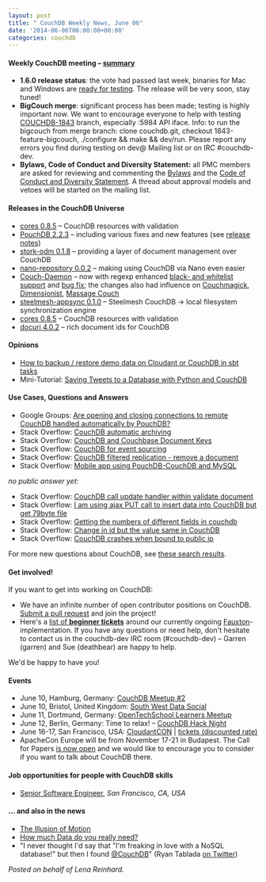 ```yaml
---
layout: post
title: " CouchDB Weekly News, June 06"
date: '2014-06-06T00:00:00+00:00'
categories: couchdb
---
```

<h4>Weekly CouchDB meeting – <a href="http://wilderness.apache.org/archives/couchdb-meeting-04_06_2014-1388.html">summary</a></h4>
<ul>
	<li><strong>1.6.0 release status</strong>: the vote had passed last week, binaries for Mac and Windows are <a href="http://www.mail-archive.com/dev@couchdb.apache.org/msg32998.html">ready for testing</a>. The release will be very soon, stay tuned!</li>
	<li><strong>BigCouch merge</strong>: significant process has been made; testing is highly important now. We want to encourage everyone to help with testing <a href="https://issues.apache.org/jira/browse/COUCHDB-1843">COUCHDB-1843</a> branch, especially :5984 API iface. Info: to run the bigcouch from merge branch: clone couchdb.git, checkout 1843-feature-bigcouch, ./configure &amp;&amp; make &amp;&amp; dev/run. Please report any errors you find during testing on dev@ Mailing list or on IRC #couchdb-dev.</li>
	<li><strong>Bylaws, Code of Conduct and Diversity Statement:</strong> all PMC members are asked for reviewing and commenting the <a href="https://cwiki.apache.org/confluence/pages/viewpage.action?pageId=40511017">Bylaws</a> and the <a href="https://cwiki.apache.org/confluence/pages/viewpage.action?pageId=41812010">Code of Conduct and Diversity Statement</a>. A thread about approval models and vetoes will be started on the mailing list.</li>
</ul>
<h4>Releases in the CouchDB Universe</h4>
<ul>
	<li><a href="https://www.npmjs.org/package/cores">cores 0.8.5</a> – CouchDB resources with validation</li>
	<li><a href="https://github.com/daleharvey/pouchdb/releases/tag/2.2.3">PouchDB 2.2.3</a> – including various fixes and new features (see <a href="http://pouchdb.com/2014/06/01/pouchdb-2.2.3.html">release notes</a>)</li>
	<li><a href="https://www.npmjs.org/package/stork-odm">stork-odm 0.1.8</a> – providing a layer of document management over CouchDB</li>
	<li><a href="https://www.npmjs.org/package/nano-repository">nano-repository 0.0.2</a> – making using CouchDB via Nano even easier</li>
	<li><a href="https://github.com/jo/couch-daemon">Couch-Daemon</a> – now with regexp enhanced <a href="https://github.com/jo/couch-daemon/pull/11">black- and whitelist support</a> and <a href="https://github.com/jo/couch-daemon/issues/9">bug fix</a>; the changes also had influence on <a href="https://github.com/jo/couchmagick">Couchmagick</a>, <a href="https://github.com/jo/dimensionist">Dimensionist</a>, <a href="https://github.com/jo/massage-couch">Massage Couch</a></li>
	<li><a href="https://www.npmjs.org/package/steelmesh-appsync">steelmesh-appsync 0.1.0</a> – Steelmesh CouchDB -&gt; local filesystem synchronization engine</li>
	<li><a href="https://www.npmjs.org/package/cores">cores 0.8.5</a> – CouchDB resources with validation</li>
	<li><a href="https://www.npmjs.org/package/docuri">docuri 4.0.2</a> – rich document ids for CouchDB</li>
</ul>
<h4>Opinions</h4>
<ul>
	<li><a href="https://bitbucket.org/wieckmedia/couchdb-utils">How to backup / restore demo data on Cloudant or CouchDB in sbt tasks</a></li>
	<li>Mini-Tutorial: <a href="http://geduldig.github.io/twitterdb/index.html">Saving Tweets to a Database with Python and CouchDB</a></li>
</ul>
<h4>Use Cases, Questions and Answers</h4>
<ul>
	<li>Google Groups: <a href="https://groups.google.com/forum/#!topic/pouchdb/LLZIyLjorLQ"><span id="t-t" class="GKA2MROCBDC">Are opening and closing connections to remote CouchDB handled automatically by PouchDB?</span></a></li>
	<li>Stack Overflow: <a class="question-hyperlink" href="http://stackoverflow.com/questions/23907966/couchdb-automatic-archiving">CouchDB automatic archiving</a></li>
	<li>Stack Overflow: <a class="question-hyperlink" href="http://stackoverflow.com/questions/23942914/couchdb-and-couchbase-document-keys">CouchDB and Couchbase Document Keys</a></li>
	<li>Stack Overflow: <a class="question-hyperlink" href="http://stackoverflow.com/questions/23969378/couchdb-for-event-sourcing">CouchDB for event sourcing</a></li>
	<li>Stack Overflow: <a class="question-hyperlink" href="http://stackoverflow.com/questions/23983739/couchdb-filtered-replication-remove-a-document">CouchDB filtered replication - remove a document</a></li>
	<li>Stack Overflow: <a class="question-hyperlink" href="http://stackoverflow.com/questions/24034681/mobile-app-using-pouchdb-couchdb-and-mysql">Mobile app using PouchDB-CouchDB and MySQL</a></li>
</ul>
<em>no public answer yet:</em>
<ul>
	<li>Stack Overflow: <a class="question-hyperlink" href="http://stackoverflow.com/questions/23913309/couchdb-call-update-handler-within-validate-document">CouchDB call update handler within validate document</a></li>
	<li>Stack Overflow: <a class="question-hyperlink" href="http://stackoverflow.com/questions/23917425/i-am-using-ajax-put-call-to-insert-data-into-couchdb-but-get-79byte-file">I am using ajax PUT call to insert data into CouchDB but get 79byte file</a></li>
	<li>Stack Overflow: <a class="question-hyperlink" href="http://stackoverflow.com/questions/23950772/to-get-the-numbers-of-different-fields-in-couchdb">Getting the numbers of different fields in couchdb</a></li>
	<li>Stack Overflow: <a class="question-hyperlink" href="http://stackoverflow.com/questions/23968138/change-in-id-but-the-value-same-in-couchdb">Change in id but the value same in CouchDB</a></li>
	<li>Stack Overflow: <a class="question-hyperlink" href="http://stackoverflow.com/questions/24006715/couchdb-crashes-when-bound-to-public-ip">CouchDB crashes when bound to public ip</a></li>
</ul>
<div id="question-header">For more new questions about CouchDB, see <a href="http://stackoverflow.com/search?tab=newest&amp;q=couchdb%20) ?">these search results</a>.</div>
<h4>Get involved!</h4>
If you want to get into working on CouchDB:
<ul>
	<li>We have an infinite number of open contributor positions on CouchDB. <a href="https://github.com/apache/couchdb/pulls">Submit a pull request</a> and join the project!</li>
	<li>Here's a <a href="https://issues.apache.org/jira/browse/COUCHDB-2178?jql=project%20%3D%20COUCHDB%20AND%20component%20%3D%20Fauxton%20AND%20status%20%3D%20Open%20AND%20cf[12310270]%20%3D%20%22New%20Contributors%20Level%20%28Easy%29%22">list of <strong>beginner tickets</strong></a> around our currently ongoing <a href="https://www.youtube.com/watch?v=R8b4kXBF01s">Fauxton</a>-implementation. If you have any questions or need help, don't hesitate to contact us in the couchdb-dev IRC room (#couchdb-dev) – Garren (garren) and Sue (deathbear) are happy to help.</li>
</ul>
We'd be happy to have you!
<h4>Events</h4>
<ul>
	<li>June 10, Hamburg, Germany: <a href="https://plus.google.com/u/0/events/c8vu4a1n8b6aj27e0q1349kog74">CouchDB Meetup #2</a></li>
	<li>June 10, Bristol, United Kingdom: <a href="http://www.meetup.com/south-west-data/events/174779262/">South West Data Social</a></li>
	<li>June 11, Dortmund, Germany: <a href="http://www.meetup.com/opentechschool-dortmund/events/174124652/">OpenTechSchool Learners Meetup</a></li>
	<li>June 12, Berlin, Germany: Time to relax! – <a href="http://www.meetup.com/CouchDB-Hack-Night-Berlin/events/174508342/">CouchDB Hack Night</a></li>
	<li>June 16-17, San Francisco, USA: <a href="http://www.cloudantcon.com/">CloudantCON</a> | <a href="https://cloudantcon.eventbrite.com/?discount=CCPARTNER_CDB">tickets (discounted rate)</a></li>
	<li>ApacheCon Europe will be from November 17-21 in Budapest. The Call for Papers <a href="http://events.linuxfoundation.org//events/apachecon-europe/program/cfp">is now open</a> and we would like to encourage you to consider if you want to talk about CouchDB there.</li>
</ul>
<h4>Job opportunities for people with CouchDB skills</h4>
<ul>
	<li><a href="http://www.linkedin.com/jobs2/view/15299301?trk=api*a177321*s185509*">Senior Software Engineer</a>, <em>San Francisco, CA, USA</em></li>
</ul>
<h4>… and also in the news</h4>
<ul>
	<li><a href="http://paulbakaus.com/tutorials/performance/the-illusion-of-motion/">The Illusion of Motion</a></li>
	<li><a href="http://www.polyglotprogramminginc.com/how-much-data-do-you-really-need/">How much Data do you really need?</a></li>
	<li>"I never thought I'd say that "I'm freaking in love with a NoSQL database!" but then I found <a class="twitter-atreply pretty-link" dir="ltr" href="https://twitter.com/CouchDB">@CouchDB</a>" (Ryan Tablada <a href="https://twitter.com/RyanTablada/status/471860818191986688">on Twitter</a>)</li>
</ul>
<em>Posted on behalf of Lena Reinhard.</em>
